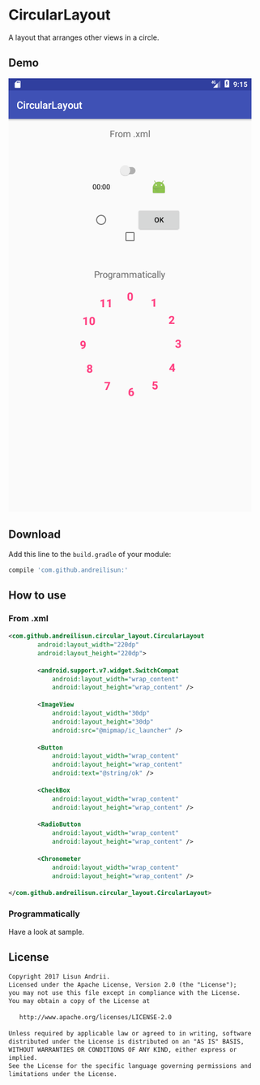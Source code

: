# CircularLayout

A layout that arranges other views in a circle.

## Demo
![CircularLayout](art/circular_layout.png)

## Download
Add this line to the `build.gradle` of your module:
```groovy
compile 'com.github.andreilisun:'
```

## How to use

### From .xml

```xml
<com.github.andreilisun.circular_layout.CircularLayout
        android:layout_width="220dp"
        android:layout_height="220dp">
        
        <android.support.v7.widget.SwitchCompat
            android:layout_width="wrap_content"
            android:layout_height="wrap_content" />
            
        <ImageView
            android:layout_width="30dp"
            android:layout_height="30dp"
            android:src="@mipmap/ic_launcher" />
            
        <Button
            android:layout_width="wrap_content"
            android:layout_height="wrap_content"
            android:text="@string/ok" />
            
        <CheckBox
            android:layout_width="wrap_content"
            android:layout_height="wrap_content" />
            
        <RadioButton
            android:layout_width="wrap_content"
            android:layout_height="wrap_content" />
            
        <Chronometer
            android:layout_width="wrap_content"
            android:layout_height="wrap_content" />
            
</com.github.andreilisun.circular_layout.CircularLayout>
```

### Programmatically
Have a look at sample.

## License
```
Copyright 2017 Lisun Andrii.
Licensed under the Apache License, Version 2.0 (the "License");
you may not use this file except in compliance with the License.
You may obtain a copy of the License at

   http://www.apache.org/licenses/LICENSE-2.0

Unless required by applicable law or agreed to in writing, software
distributed under the License is distributed on an "AS IS" BASIS,
WITHOUT WARRANTIES OR CONDITIONS OF ANY KIND, either express or implied.
See the License for the specific language governing permissions and
limitations under the License.
```